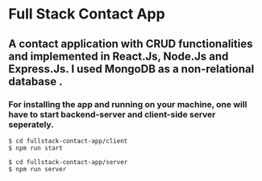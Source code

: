 # Full Stack Contact App


## A contact application with CRUD functionalities and implemented in React.Js, Node.Js and Express.Js. I used MongoDB as a non-relational database .


### For installing the app and running on your machine, one will have to start backend-server and client-side server seperately. 

```
$ cd fullstack-contact-app/client
$ npm run start

$ cd fullstack-contact-app/server
$ npm run server
```

